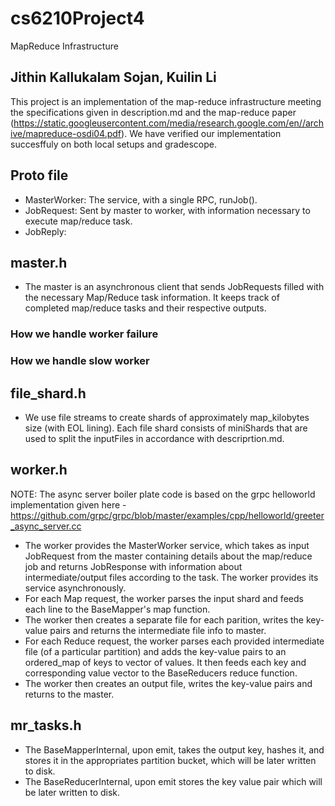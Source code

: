 # cs6210Project4
MapReduce Infrastructure

## Jithin Kallukalam Sojan, Kuilin Li

This project is an implementation of the map-reduce infrastructure meeting the specifications given in description.md and the map-reduce paper (https://static.googleusercontent.com/media/research.google.com/en//archive/mapreduce-osdi04.pdf). We have verified our implementation succesffuly on both local setups and gradescope.

## Proto file

- MasterWorker: The service, with a single RPC, runJob().
- JobRequest: Sent by master to worker, with information necessary to execute map/reduce task.
- JobReply:

## master.h

- The master is an asynchronous client that sends JobRequests filled with the necessary Map/Reduce task information. It keeps track of completed map/reduce tasks and their respective outputs.

### How we handle worker failure

### How we handle slow worker

## file_shard.h
- We use file streams to create shards of approximately map_kilobytes size (with EOL lining). Each file shard consists of miniShards that are used to split the inputFiles in accordance with descriprtion.md.

## worker.h

NOTE: The async server boiler plate code is based on the grpc helloworld implementation given here - https://github.com/grpc/grpc/blob/master/examples/cpp/helloworld/greeter_async_server.cc

- The worker provides the MasterWorker service, which takes as input JobRequest from the master containing details about the map/reduce job and returns JobResponse with information about intermediate/output files according to the task. The worker provides its service asynchronously.
- For each Map request, the worker parses the input shard and feeds each line to the BaseMapper's map function.
- The worker then creates a separate file for each parition, writes the key-value pairs and returns the intermediate file info to master.
- For each Reduce request, the worker parses each provided intermediate file (of a particular partition) and adds the key-value pairs to an ordered_map of keys to vector of values. It then feeds each key and corresponding value vector to the BaseReducers reduce function.
- The worker then creates an output file, writes the key-value pairs and returns to the master.

## mr_tasks.h

- The BaseMapperInternal, upon emit, takes the output key, hashes it, and stores it in the appropriates partition bucket, which will be later written to disk.
- The BaseReducerInternal, upon emit stores the key value pair which will be later written to disk.




